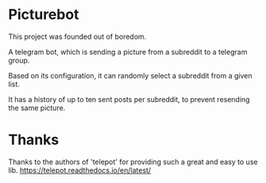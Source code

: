 # Picturebot

This project was founded out of boredom.

A telegram bot, which is sending a picture from a subreddit to a telegram group.

Based on its configuration, it can randomly select a subreddit from a given list.

It has a history of up to ten sent posts per subreddit, to prevent resending the same picture.

# Thanks
Thanks to the authors of 'telepot' for providing such a great and easy to use lib.
https://telepot.readthedocs.io/en/latest/
